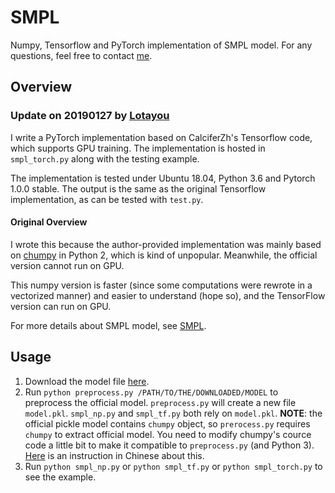 # SMPL
Numpy, Tensorflow and PyTorch implementation of SMPL model. For any questions, feel free to contact [me](https://github.com/CalciferZh/SMPL).

## Overview

### Update on 20190127 by [Lotayou](https://github.com/Lotayou)
I write a PyTorch implementation based on CalciferZh's Tensorflow code, which supports GPU training. The implementation is hosted in `smpl_torch.py` along with the testing example.

The implementation is tested under Ubuntu 18.04, Python 3.6 and Pytorch 1.0.0 stable. The output is the same as the original Tensorflow implementation, as can be tested with `test.py`.

#### Original Overview
I wrote this because the author-provided implementation was mainly based on [chumpy](https://github.com/mattloper/chumpy) in Python 2, which is kind of unpopular. Meanwhile, the official version cannot run on GPU.

This numpy version is faster (since some computations were rewrote in a vectorized manner) and easier to understand (hope so), and the TensorFlow version can run on GPU.

For more details about SMPL model, see [SMPL](http://smpl.is.tue.mpg.de/).

## Usage

1. Download the model file [here](http://smpl.is.tue.mpg.de/downloads).
2. Run `python preprocess.py /PATH/TO/THE/DOWNLOADED/MODEL` to preprocess the official model. `preprocess.py` will create a new file `model.pkl`. `smpl_np.py` and `smpl_tf.py` both rely on `model.pkl`. **NOTE**: the official pickle model contains `chumpy` object, so `prerocess.py` requires `chumpy` to extract official model. You need to modify chumpy's cource code a little bit to make it compatible to `preprocess.py` (and Python 3). [Here](https://blog.csdn.net/qq_28660035/article/details/81319055) is an instruction in Chinese about this.
3. Run `python smpl_np.py` or `python smpl_tf.py` or `python smpl_torch.py` to see the example.
